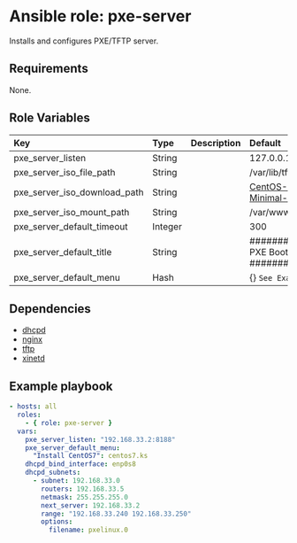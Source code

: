 # Ansible role: pxe-server
Installs and configures PXE/TFTP server.

## Requirements
None.

## Role Variables
|Key|Type|Description|Default|
|:--|:---|:----------|:------|
|pxe_server_listen|String||127.0.0.1:8188|
|pxe_server_iso_file_path|String||/var/lib/tftpboot/centos7.iso|
|pxe_server_iso_download_path|String||[CentOS-7-x86_64-Minimal-1511.iso](http://ftp.riken.jp/Linux/centos/7/isos/x86_64/CentOS-7-x86_64-Minimal-1511.iso)|
|pxe_server_iso_mount_path|String||/var/www/html/centos7|
|pxe_server_default_timeout|Integer||300|
|pxe_server_default_title|String||########## CentOS 7 PXE Boot Menu ##########|
|pxe_server_default_menu|Hash||{} `See Example playbook`|

## Dependencies
- [dhcpd](https://github.com/shomatan/ansible-dhcpd.git)
- [nginx](https://github.com/shomatan/ansible-nginx.git)
- [tftp](https://github.com/shomatan/ansible-tftp.git)
- [xinetd](https://github.com/shomatan/ansible-xinetd.git)

## Example playbook

```yaml
- hosts: all
  roles:
    - { role: pxe-server }
  vars:
    pxe_server_listen: "192.168.33.2:8188"
    pxe_server_default_menu:
      "Install CentOS7": centos7.ks
    dhcpd_bind_interface: enp0s8
    dhcpd_subnets:
      - subnet: 192.168.33.0
        routers: 192.168.33.5
        netmask: 255.255.255.0
        next_server: 192.168.33.2
        range: "192.168.33.240 192.168.33.250"
        options:
          filename: pxelinux.0
```
